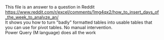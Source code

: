 This file is an answer to a question in Reddit  
https://www.reddit.com/r/excel/comments/1mg4qx2/how_to_insert_days_of_the_week_to_analyze_an/  
It shows you how to turn "badly" formatted tables into usable tables that you can use for pivot tables.
No manual intervention.  
Power Query (M language) does all the work
